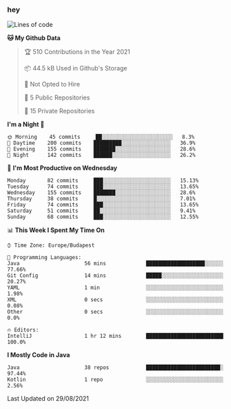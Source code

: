 ### hey

<!--START_SECTION:waka-->
![Lines of code](https://img.shields.io/badge/From%20Hello%20World%20I%27ve%20Written-73156%20lines%20of%20code-blue)

**🐱 My Github Data** 

> 🏆 510 Contributions in the Year 2021
 > 
> 📦 44.5 kB Used in Github's Storage 
 > 
> 🚫 Not Opted to Hire
 > 
> 📜 5 Public Repositories 
 > 
> 🔑 15 Private Repositories  
 > 
**I'm a Night 🦉** 

```text
🌞 Morning    45 commits     ██░░░░░░░░░░░░░░░░░░░░░░░   8.3% 
🌆 Daytime    200 commits    █████████░░░░░░░░░░░░░░░░   36.9% 
🌃 Evening    155 commits    ███████░░░░░░░░░░░░░░░░░░   28.6% 
🌙 Night      142 commits    ██████░░░░░░░░░░░░░░░░░░░   26.2%

```
📅 **I'm Most Productive on Wednesday** 

```text
Monday       82 commits     ███░░░░░░░░░░░░░░░░░░░░░░   15.13% 
Tuesday      74 commits     ███░░░░░░░░░░░░░░░░░░░░░░   13.65% 
Wednesday    155 commits    ███████░░░░░░░░░░░░░░░░░░   28.6% 
Thursday     38 commits     █░░░░░░░░░░░░░░░░░░░░░░░░   7.01% 
Friday       74 commits     ███░░░░░░░░░░░░░░░░░░░░░░   13.65% 
Saturday     51 commits     ██░░░░░░░░░░░░░░░░░░░░░░░   9.41% 
Sunday       68 commits     ███░░░░░░░░░░░░░░░░░░░░░░   12.55%

```


📊 **This Week I Spent My Time On** 

```text
⌚︎ Time Zone: Europe/Budapest

💬 Programming Languages: 
Java                     56 mins             ███████████████████░░░░░░   77.66% 
Git Config               14 mins             █████░░░░░░░░░░░░░░░░░░░░   20.27% 
YAML                     1 min               ░░░░░░░░░░░░░░░░░░░░░░░░░   1.98% 
XML                      0 secs              ░░░░░░░░░░░░░░░░░░░░░░░░░   0.08% 
Other                    0 secs              ░░░░░░░░░░░░░░░░░░░░░░░░░   0.0%

🔥 Editors: 
IntelliJ                 1 hr 12 mins        █████████████████████████   100.0%

```

**I Mostly Code in Java** 

```text
Java                     38 repos            ████████████████████████░   97.44% 
Kotlin                   1 repo              ░░░░░░░░░░░░░░░░░░░░░░░░░   2.56%

```



 Last Updated on 29/08/2021
<!--END_SECTION:waka-->
